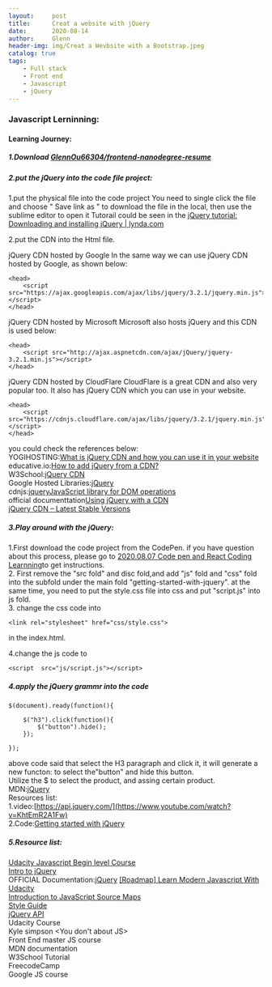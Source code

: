 ```yaml
---
layout:     post
title:      Creat a website with jQuery
date:       2020-08-14
author:     Glenn
header-img: img/Creat a Wevbsite with a Bootstrap.jpeg
catalog: true
tags:
    - Full stack
    - Front end
    - Javascript
    - jQuery
---
```


###  Javascript Lerninning:

#### Learning Journey:
##### 1.Download [GlennOu66304/frontend-nanodegree-resume](https://github.com/GlennOu66304/frontend-nanodegree-resume)

##### 2.put the jQuery into the code file project: 

1.put the physical file into the code project
You need to single click the file and choose " Save link as " to download the file in the local, then use the sublime editor to open it
Tutorail could be seen in the [jQuery tutorial: Downloading and installing jQuery | lynda.com](https://www.youtube.com/watch?v=7hduZL1q-KM) 

2.put the CDN into the Html file. 

jQuery CDN hosted by Google
In the same way we can use jQuery CDN hosted by Google, as shown below:
```
<head>
    <script src="https://ajax.googleapis.com/ajax/libs/jquery/3.2.1/jquery.min.js"></script>
</head>
```
jQuery CDN hosted by Microsoft
Microsoft also hosts jQuery and this CDN is used below:
```
<head>
    <script src="http://ajax.aspnetcdn.com/ajax/jQuery/jquery-3.2.1.min.js"></script>
</head>
```
jQuery CDN hosted by CloudFlare
CloudFlare is a great CDN and also very popular too. It also has jQuery CDN which you can use in your website.
```
<head>
    <script src="https://cdnjs.cloudflare.com/ajax/libs/jquery/3.2.1/jquery.min.js"></script>
</head>
```

you could check the references below:  
YOGIHOSTING:[What is jQuery CDN and how you can use it in your website](https://www.yogihosting.com/jquery-cdn/)   
educative.io:[How to add jQuery from a CDN?](https://www.educative.io/edpresso/how-to-add-jquery-from-a-cdn)  
W3School:[jQuery CDN](https://www.w3schools.com/jquery/jquery_get_started.asp)  
Google Hosted Libraries:[jQuery](https://developers.google.com/speed/libraries#jquery)  
cdnjs:[jqueryJavaScript library for DOM operations](https://cdnjs.com/libraries/jquery/3.3.1)  
official documenttation[Using jQuery with a CDN](https://jquery.com/download/)  
[jQuery CDN – Latest Stable Versions](https://code.jquery.com/)  



##### 3.Play around with the jQuery: 
1.First download the code project from the CodePen. if you have question about this process, please go to [2020.08.07 Code pen and React Coding Learnning](http://glennou.cn/2020/08/07/React-Learning/)to get instructions.  
2. First remove the "src fold" and disc fold,and add "js" fold and "css" fold into the subfold under the main fold "getting-started-with-jquery". at the same time, you need to put the style.css file into css and put "script.js" into js fold.   
3. change the css code into 

```
<link rel="stylesheet" href="css/style.css">
```
in the index.html.  

4.change the js code to 

```
<script  src="js/script.js"></script>   
```

##### 4.apply the jQuery grammr into the code
```
$(document).ready(function(){
  
    $("h3").click(function(){
        $("button").hide();
    });
  
});
```
above code said that select the H3 paragraph and click it,
it will generate a new functon: to select the"button" and hide this button.  
Utilize the $ to select the product, and assing certain product.  
MDN:[jQuery](https://developer.mozilla.org/en-US/docs/Glossary/jQuery)  
Resources list:  
1.video:[https://api.jquery.com/](https://www.youtube.com/watch?v=KhtEmR2A1Fw)  
2.Code:[Getting started with jQuery](https://codepen.io/beaucarnes/pen/mwGZre)
##### 5.Resource list: 
[Udacity Javascript Begin level Course](https://classroom.udacity.com/courses/ud245)  
[Intro to jQuery](https://www.udacity.com/course/intro-to-jquery--ud245)  
OFFICIAL Documentation:[jQuery](https://jquery.com/download/)
[[Roadmap] Learn Modern Javascript With Udacity](https://medium.com/@berkancetinkaya/roadmap-learn-modern-javascript-with-udacity-297b99033b0c)  
[Introduction to JavaScript Source Maps](https://www.html5rocks.com/en/tutorials/developertools/sourcemaps/)  
[Style Guide](https://learn.jquery.com/style-guide/)  
[jQuery API](https://api.jquery.com/)  
Udacity Course  
Kyle simpson <You don't about JS>  
Front End master JS course  
MDN documentation  
W3School Tutorial  
FreecodeCamp  
Google JS course  
